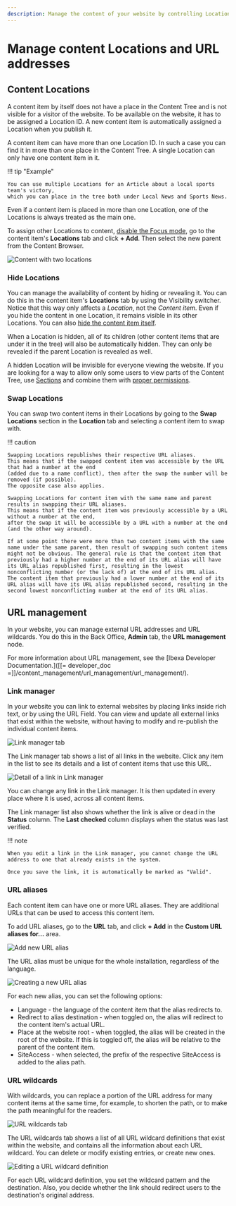 ```yaml
---
description: Manage the content of your website by controlling Locations and URLs.
---
```


# Manage content Locations and URL addresses

## Content Locations

A content item by itself does not have a place in the Content Tree and is not visible for a visitor of the website.
To be available on the website, it has to be assigned a Location ID.
A new content item is automatically assigned a Location when you publish it.

A content item can have more than one Location ID. In such a case you can find it in more than one place in the Content Tree.
A single Location can only have one content item in it.

!!! tip "Example"

    You can use multiple Locations for an Article about a local sports team's victory,
    which you can place in the tree both under Local News and Sports News.

Even if a content item is placed in more than one Location, one of the Locations is always treated as the main one.

To assign other Locations to content, [disable the Focus mode](../../getting_started/discover_ui.md#disable-focus-mode), go to the content item's **Locations** tab and click **+ Add**.
Then select the new parent from the Content Browser.

![Content with two locations](img/content_with_two_locations.png "Content with two Locations")

### Hide Locations

You can manage the availability of content by hiding or revealing it.
You can do this in the content item's **Locations** tab by using the Visibility switcher.
Notice that this way only affects a *Location*, not the *Content item*.
Even if you hide the content in one Location, it remains visible in its other Locations.
You can also [hide the content item itself](copy_move_hide_content.md#hide-content).

When a Location is hidden, all of its children (other content items that are under it in the tree) will also be automatically hidden.
They can only be revealed if the parent Location is revealed as well.

A hidden Location will be invisible for everyone viewing the website.
If you are looking for a way to allow only some users to view parts of the Content Tree,
use [Sections](classify_content.md#sections) and combine them with [proper permissions](../../permission_management/permission_system.md).

### Swap Locations

You can swap two content items in their Locations by going to the **Swap Locations** section
in the **Location** tab and selecting a content item to swap with.

!!! caution

    Swapping Locations republishes their respective URL aliases.
    This means that if the swapped content item was accessible by the URL that had a number at the end
    (added due to a name conflict), then after the swap the number will be removed (if possible).
    The opposite case also applies.

    Swapping Locations for content item with the same name and parent results in swapping their URL aliases.
    This means that if the content item was previously accessible by a URL without a number at the end,
    after the swap it will be accessible by a URL with a number at the end (and the other way around).

    If at some point there were more than two content items with the same name under the same parent, then result of swapping such content items might not be obvious. The general rule is that the content item that previously had a higher number at the end of its URL alias will have its URL alias republished first, resulting in the lowest nonconflicting number (or the lack of) at the end of its URL alias. The content item that previously had a lower number at the end of its URL alias will have its URL alias republished second, resulting in the second lowest nonconflicting number at the end of its URL alias.

## URL management

In your website, you can manage external URL addresses and URL wildcards.
You do this in the Back Office, **Admin** tab, the **URL management** node.

For more information about URL management, see the [Ibexa Developer Documentation.]([[= developer_doc =]]/content_management/url_management/url_management/).

### Link manager

In your website you can link to external websites by placing links inside rich text, or by using the URL Field.
You can view and update all external links that exist within the website, without having to modify and re-publish the individual content items.

![Link manager tab](img/Link_manager_sm.png)

The Link manager tab shows a list of all links in the website. Click any item in the list to see its details and a list of content items that use this URL.

![Detail of a link in Link manager](img/link_manager_detail.png)

You can change any link in the Link manager. It is then updated in every place where it is used, across all content items.

The Link manager list also shows whether the link is alive or dead in the **Status** column. The **Last checked** column displays when the status was last verified.

!!! note

    When you edit a link in the Link manager, you cannot change the URL address to one that already exists in the system.

    Once you save the link, it is automatically be marked as "Valid".

### URL aliases

Each content item can have one or more URL aliases. They are additional URLs that can be used to access this content item.

To add URL aliases, go to the **URL** tab, and click **+ Add** in the **Custom URL aliases for...** area.

![Add new URL alias](img/add_new_url.png)

The URL alias must be unique for the whole installation, regardless of the language.

![Creating a new URL alias](img/create_new_url_alias.png)

For each new alias, you can set the following options:

- Language - the language of the content item that the alias redirects to.
- Redirect to alias destination - when toggled on, the alias will redirect to the content item's actual URL.
- Place at the website root - when toggled, the alias will be created in the root of the website.
If this is toggled off, the alias will be relative to the parent of the content item.
- SiteAccess - when selected, the prefix of the respective SiteAccess is added to the alias path.

### URL wildcards

With wildcards, you can replace a portion of the URL address for many content items at the same time, for example, to shorten the path, or to make the path meaningful for the readers.

![URL wildcards tab](img/URL_Wildcards_sm.png)

The URL wildcards tab shows a list of all URL wildcard definitions that exist within the website, and contains all the information about each URL wildcard. You can delete or modify existing entries, or create new ones.

![Editing a URL wildcard definition](img/URL_wildcard_detail.png)

For each URL wildcard definition, you set the wildcard pattern and the destination. Also, you decide whether the link should redirect users to the destination's original address.
